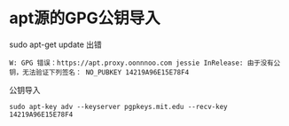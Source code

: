 # apt源的GPG公钥导入

sudo apt-get update 出错

```
W: GPG 错误：https://apt.proxy.oonnnoo.com jessie InRelease: 由于没有公钥，无法验证下列签名： NO_PUBKEY 14219A96E15E78F4
```

公钥导入

```
sudo apt-key adv --keyserver pgpkeys.mit.edu --recv-key 14219A96E15E78F4
```
